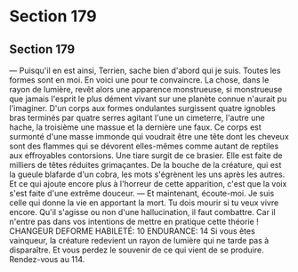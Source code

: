 # Section 179

## Section 179

— Puisqu'il en est ainsi, Terrien, sache bien d'abord qui je suis.
Toutes les formes sont en moi. En voici une pour te convaincre.
La chose, dans le rayon de lumière, revêt alors une apparence
monstrueuse, si monstrueuse que jamais l'esprit le plus dément
vivant sur une planète connue n'aurait pu l'imaginer. D'un corps
aux formes ondulantes surgissent quatre ignobles bras terminés
par quatre serres agitant l'une un cimeterre, l'autre une hache, la
troisième une massue et la dernière une faux. Ce corps est
surmonté d'une masse immonde qui voudrait être une tête dont
les cheveux sont des
flammes qui se dévorent elles-mêmes comme autant de reptiles
aux effroyables contorsions. Une tiare surgit de ce brasier. Elle
est faite de milliers de têtes réduites grimaçantes. De la bouche
de la créature, qui est la gueule blafarde d'un cobra, les mots
s'égrènent les uns après les autres. Et ce qui ajoute encore plus à
l'horreur de cette apparition, c'est que la voix s'est faite d'une
extrême douceur. — Et maintenant, écoute-moi. Je suis celle qui
donne la vie en apportant la mort. Tu dois mourir si tu veux vivre
encore.
Qu'il s'agisse ou non d'une hallucination, il faut combattre. Car il
n'entre pas dans vos intentions de mettre en pratique cette
théorie !
CHANGEUR DEFORME HABILETÉ: 10 ENDURANCE: 14
Si vous êtes vainqueur, la créature redevient un rayon de lumière
qui ne tarde pas à disparaître. Et vous perdez le souvenir de ce
qui vient de se produire. Rendez-vous au 114.